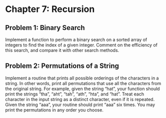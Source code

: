 # Chapter 7: Recursion

## Problem 1: Binary Search
Implement a function to perform a binary search on a sorted array of integers to find the index of a given integer. Comment on the efficiency of this search, and compare it with other search methods.

## Problem 2: Permutations of a String
Implement a routine that prints all possible orderings of the characters in a string. In other words, print all permutations that use all the characters from the original string. For example, given the string “hat”, your function should print the strings “tha”, “aht”, “tah”, “ath”, “hta”, and “hat”. Treat each character in the input string as a distinct character, even if it is repeated. Given the string “aaa”, your routine should print “aaa” six times. You may print the permutations in any order you choose.
